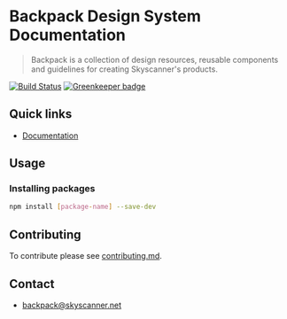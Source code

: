 # Backpack Design System Documentation

> Backpack is a collection of design resources, reusable components and guidelines for creating Skyscanner's products.

[![Build Status](https://travis-ci.org/Skyscanner/backpack-docs.svg?branch=master)](https://travis-ci.org/Skyscanner/backpack-docs)
[![Greenkeeper badge](https://badges.greenkeeper.io/Skyscanner/backpack-docs.svg)](https://greenkeeper.io/)

## Quick links

- [Documentation](https://backpack.github.io/)

## Usage

### Installing packages

```sh
npm install [package-name] --save-dev
```

## Contributing

To contribute please see [contributing.md](CONTRIBUTING.md).

## Contact
- backpack@skyscanner.net
